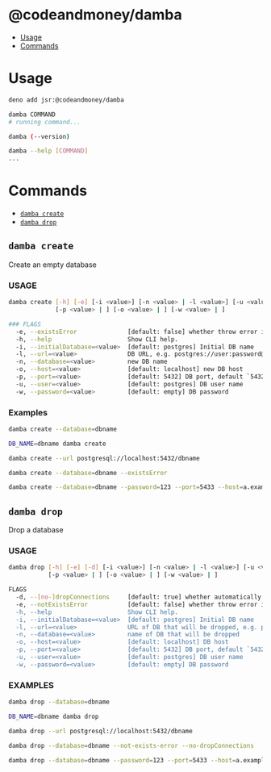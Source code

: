 # @codeandmoney/damba

<!-- toc -->

- [Usage](#usage)
- [Commands](#commands)

<!-- tocstop -->

# Usage

<!-- usage -->

```sh
deno add jsr:@codeandmoney/damba

damba COMMAND
# running command...

damba (--version)

damba --help [COMMAND]
...
```

<!-- usagestop -->

# Commands

<!-- commands -->

- [`damba create`](#damba-create)
- [`damba drop`](#damba-drop)

## `damba create`

Create an empty database

### USAGE

```sh
damba create [-h] [-e] [-i <value>] [-n <value> | -l <value>] [-u <value> | ]
             [-p <value> | ] [-o <value> | ] [-w <value> | ]
```

```sh
### FLAGS
  -e, --existsError              [default: false] whether throw error if DB already exists
  -h, --help                     Show CLI help.
  -i, --initialDatabase=<value>  [default: postgres] Initial DB name
  -l, --url=<value>              DB URL, e.g. postgres://user:password@localhost:5432/my_db
  -n, --database=<value>         new DB name
  -o, --host=<value>             [default: localhost] new DB host
  -p, --port=<value>             [default: 5432] DB port, default `5432`
  -u, --user=<value>             [default: postgres] DB user name
  -w, --password=<value>         [default: empty] DB password
```

### Examples

```sh
damba create --database=dbname
```

```sh
DB_NAME=dbname damba create
```

```sh
damba create --url postgresql://localhost:5432/dbname
```

```sh
damba create --database=dbname --existsError
```

```sh
damba create --database=dbname --password=123 --port=5433 --host=a.example.com --user=beer
```

## `damba drop`

Drop a database

### USAGE

```sh
damba drop [-h] [-e] [-d] [-i <value>] [-n <value> | -l <value>] [-u <value> | ] 
           [-p <value> | ] [-o <value> | ] [-w <value> | ]
```

```sh
FLAGS
  -d, --[no-]dropConnections     [default: true] whether automatically drop DB connections
  -e, --notExistsError           [default: false] whether throw error if DB doesn't exist
  -h, --help                     Show CLI help.
  -i, --initialDatabase=<value>  [default: postgres] Initial DB name
  -l, --url=<value>              URL of DB that will be dropped, e.g. postgres://user:password@localhost:5432/my_db
  -n, --database=<value>         name of DB that will be dropped
  -o, --host=<value>             [default: localhost] DB host
  -p, --port=<value>             [default: 5432] DB port, default `5432`
  -u, --user=<value>             [default: postgres] DB user name
  -w, --password=<value>         [default: empty] DB password
```

### EXAMPLES

```sh
damba drop --database=dbname
```

```sh
DB_NAME=dbname damba drop
```

```sh
damba drop --url postgresql://localhost:5432/dbname
```

```sh
damba drop --database=dbname --not-exists-error --no-dropConnections
```

```sh
damba drop --database=dbname --password=123 --port=5433 --host=a.example.com --user=beer
```

<!-- commandsstop -->
